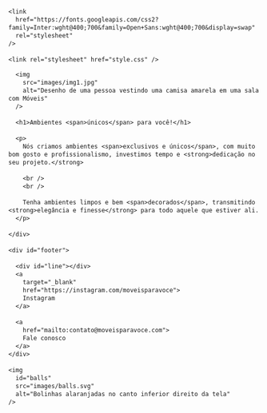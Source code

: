 <!-- Instrução que define o tipo do documento. -->
<!DOCTYPE html>
<html lang="pt-br">
  <!-- Tag <head> contém as instruções para a página -->
  <head>
    <link rel="preconnect" href="https://fonts.googleapis.com" />
    <link rel="preconnect" href="https://fonts.gstatic.com" crossorigin />
    <meta charset="UTF-8" />
    <meta name="viewport" content="width=device-width, initial-scale=1.0" />
    <title>Móveis customizados</title>

    <link
      href="https://fonts.googleapis.com/css2?family=Inter:wght@400;700&family=Open+Sans:wght@400;700&display=swap"
      rel="stylesheet"
    />

    <link rel="stylesheet" href="style.css" />
  </head>

  <!-- Tag <body> é o corpo do documento, onde tem as informações que serão mostradas. -->
  <body>
    <div id="hero">

      <img
        src="images/img1.jpg"
        alt="Desenho de uma pessoa vestindo uma camisa amarela em uma sala com Móveis"
      />

      <h1>Ambientes <span>únicos</span> para você!</h1>
      
      <p>
        Nós criamos ambientes <span>exclusivos e únicos</span>, com muito bom gosto e profissionalismo, investimos tempo e <strong>dedicação no seu projeto.</strong>

        <br />
        <br />
        
        Tenha ambientes limpos e bem <span>decorados</span>, transmitindo <strong>elegância e finesse</strong> para todo aquele que estiver ali.
      </p>

    </div>

    <div id="footer">

      <div id="line"></div>
      <a 
        target="_blank" 
        href="https://instagram.com/moveisparavoce">
        Instagram
      </a>
      
      <a 
        href="mailto:contato@moveisparavoce.com">
        Fale conosco
      </a>
    </div>

    <img
      id="balls"
      src="images/balls.svg"
      alt="Bolinhas alaranjadas no canto inferior direito da tela"
    />

  </body>

</html>

